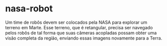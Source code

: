 # nasa-robot
Um time de robôs devem ser colocados pela NASA para explorar um terreno em Marte. Esse terreno, que é retangular, precisa ser navegado pelos robôs de tal forma que suas câmeras acopladas possam obter uma visão completa da região, enviando essas imagens novamente para a Terra.
